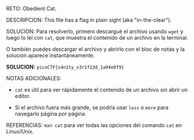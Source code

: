 RETO:
Obedient Cat.

DESCRIPCION:
This file has a flag in plain sight (aka "in-the-clear").

SOLUCION:
Para resolverlo, primero descargué el archivo usando `wget` y luego lo leí con `cat`, que muestra el contenido de un archivo en la terminal.

O también puedes descargar el archivo y abrirlo con el bloc de notas y la solución aparece instantáneamente. 

**SOLUCION:** `picoCTF{s4n1ty_v3r1f13d_1a94e0f9}`

NOTAS ADICIONALES:
- `cat` es útil para ver rápidamente el contenido de un archivo sin abrir un editor.

- Si el archivo fuera más grande, se podría usar `less` o `more` para navegarlo página por página.

REFERENCIAS:
`man cat` para ver todas las opciones del comando `cat` en Linux/Unix.